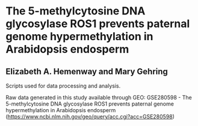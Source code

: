 # The 5-methylcytosine DNA glycosylase ROS1 prevents paternal genome hypermethylation in Arabidopsis endosperm
## Elizabeth A. Hemenway and Mary Gehring

Scripts used for data processing and analysis.

Raw data generated in this study available through GEO: GSE280598 - The 5-methylcytosine DNA glycosylase ROS1 prevents paternal genome hypermethylation in Arabidopsis endosperm (https://www.ncbi.nlm.nih.gov/geo/query/acc.cgi?acc=GSE280598)
 

